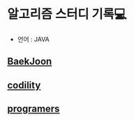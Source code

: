 # 알고리즘 스터디 기록💻

- 언어 : JAVA


## [BaekJoon](https://github.com/khj923265/algorithm/tree/main/src/BaekJoon)


## [codility](https://github.com/khj923265/algorithm/tree/main/src/codility)


## [programers](https://github.com/khj923265/algorithm/tree/main/src/programers)

